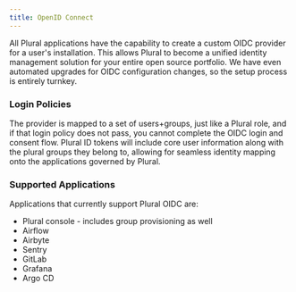 ```yaml
---
title: OpenID Connect
---
```


All Plural applications have the capability to create a custom OIDC provider for a user's installation.  This allows Plural to become a unified identity management solution for your entire open source portfolio. We have even automated upgrades for OIDC configuration changes, so the setup process is entirely turnkey.&#x20;

### Login Policies

The provider is mapped to a set of users+groups, just like a Plural role, and if that login policy does not pass, you cannot complete the OIDC login and consent flow.  Plural ID tokens will include core user information along with the plural groups they belong to, allowing for seamless identity mapping onto the applications governed by Plural.

### Supported Applications

Applications that currently support Plural OIDC are:

* Plural console - includes group provisioning as well
* Airflow
* Airbyte  
* Sentry
* GitLab
* Grafana
* Argo CD

